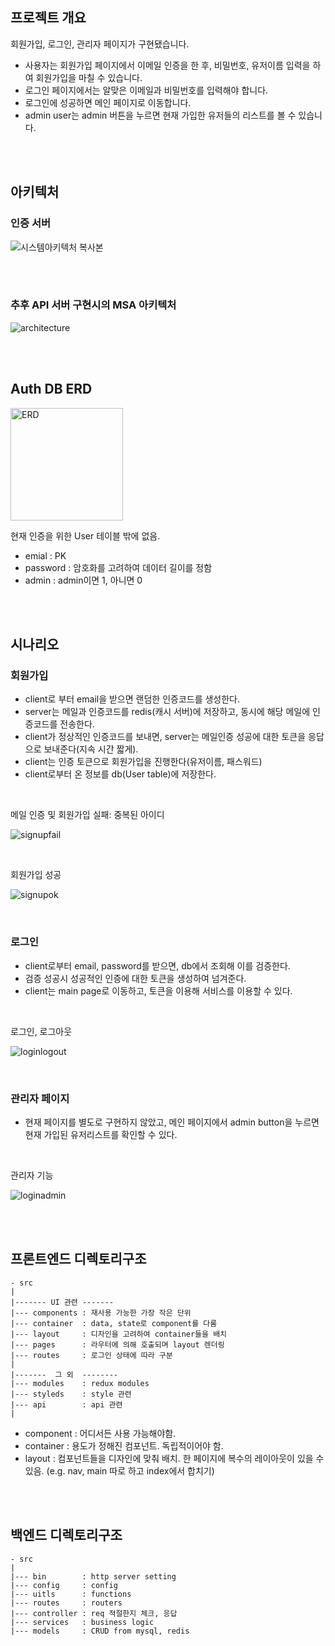 ## 프로젝트 개요

회원가입, 로그인, 관리자 페이지가 구현됐습니다.

- 사용자는 회원가입 페이지에서 이메일 인증을 한 후, 비밀번호, 유저이름 입력을 하여 회원가입을 마칠 수 있습니다.
- 로그인 페이지에서는 알맞은 이메일과 비밀번호를 입력해야 합니다.
- 로그인에 성공하면 메인 페이지로 이동합니다.
- admin user는 admin 버튼을 누르면 현재 가입한 유저들의 리스트를 볼 수 있습니다.

<br>
<br>

## 아키텍처

### 인증 서버

![시스템아키텍처 복사본](https://user-images.githubusercontent.com/44664867/146670267-921dd2d6-6377-4d32-ade8-ef12e5064226.JPG)

<br>
<br>

### 추후 API 서버 구현시의 MSA 아키텍처

![architecture](https://user-images.githubusercontent.com/44664867/146127014-9ac5cb2c-db5f-435a-a8c8-dca4baea706e.JPG)

<br>
<br>

## Auth DB ERD

<img width="180" alt="ERD" src="https://user-images.githubusercontent.com/44664867/146677521-03a57592-4259-43fa-a38e-f24fa567fa34.png">

현재 인증을 위한 User 테이블 밖에 없음.

- emial : PK
- password : 암호화를 고려하여 데이터 길이를 정함
- admin : admin이면 1, 아니면 0

<br>
<br>

## 시나리오

### 회원가입

- client로 부터 email을 받으면 랜덤한 인증코드를 생성한다.
- server는 메일과 인증코드를 redis(캐시 서버)에 저장하고, 동시에 해당 메일에 인증코드를 전송한다.
- client가 정상적인 인증코드를 보내면, server는 메일인증 성공에 대한 토큰을 응답으로 보내준다(지속 시간 짧게).
- client는 인증 토큰으로 회원가입을 진행한다(유저이름, 패스워드)
- client로부터 온 정보를 db(User table)에 저장한다.

<br>

메일 인증 및 회원가입 실패: 중복된 아이디

![signupfail](https://user-images.githubusercontent.com/44664867/146671016-b58dfa9c-2dfe-48a7-92d7-c85357872a87.gif)

<br>

회원가입 성공

![signupok](https://user-images.githubusercontent.com/44664867/146671017-dc08e6a8-9ec5-462c-a309-6def28b5c55f.gif)

<br>

### 로그인

- client로부터 email, password를 받으면, db에서 조회해 이를 검증한다.
- 검증 성공시 성공적인 인증에 대한 토큰을 생성하여 넘겨준다.
- client는 main page로 이동하고, 토큰을 이용해 서비스를 이용할 수 있다.

<br>

로그인, 로그아웃

![loginlogout](https://user-images.githubusercontent.com/44664867/146671013-44ce2231-56c4-430e-b2da-3ad1998ae6de.gif)

<br>

### 관리자 페이지

- 현재 페이지를 별도로 구현하지 않았고, 메인 페이지에서 admin button을 누르면 현재 가입된 유저리스트를 확인할 수 있다.

<br>

관리자 기능

![loginadmin](https://user-images.githubusercontent.com/44664867/146671015-95fbe931-0a05-4179-932e-13c27ccbd3cd.gif)

<br>
<br>

## 프론트엔드 디렉토리구조

```
- src
|
|------- UI 관련 -------
|--- components : 재사용 가능한 가장 작은 단위
|--- container  : data, state로 component를 다룸
|--- layout     : 디자인을 고려하여 container들을 배치
|--- pages      : 라우터에 의해 호출되며 layout 렌더링
|--- routes     : 로그인 상태에 따라 구분
|
|-------  그 외  --------
|--- modules    : redux modules
|--- styleds    : style 관련
|--- api        : api 관련
|
```

- component : 어디서든 사용 가능해야함.
- container : 용도가 정해진 컴포넌트. 독립적이어야 함.
- layout : 컴포넌트들을 디자인에 맞춰 배치. 한 페이지에 복수의 레이아웃이 있을 수 있음. (e.g. nav, main 따로 하고 index에서 합치기)

<br>
<br>

## 백엔드 디렉토리구조

```
- src
|
|--- bin        : http server setting
|--- config     : config
|--- uitls      : functions
|--- routes     : routers
|--- controller : req 적절한지 체크, 응답
|--- services   : business logic
|--- models     : CRUD from mysql, redis
```
